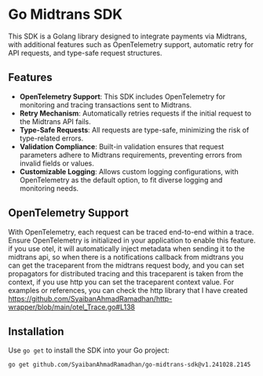 # Go Midtrans SDK

This SDK is a Golang library designed to integrate payments via Midtrans, with additional features such as OpenTelemetry support, automatic retry for API requests, and type-safe request structures.

## Features

- **OpenTelemetry Support**: This SDK includes OpenTelemetry for monitoring and tracing transactions sent to Midtrans.
- **Retry Mechanism**: Automatically retries requests if the initial request to the Midtrans API fails.
- **Type-Safe Requests**: All requests are type-safe, minimizing the risk of type-related errors.
- **Validation Compliance**: Built-in validation ensures that request parameters adhere to Midtrans requirements, preventing errors from invalid fields or values.
- **Customizable Logging**: Allows custom logging configurations, with OpenTelemetry as the default option, to fit diverse logging and monitoring needs.

## OpenTelemetry Support
With OpenTelemetry, each request can be traced end-to-end within a trace. Ensure OpenTelemetry is initialized in your application to enable this feature.
if you use otel, it will automatically inject metadata when sending it to the midtrans api, so when there is a notifications callback from midtrans you can get the traceparent from the midtrans request body, and you can set propagators for distributed tracing
and this traceparent is taken from the context, if you use http you can set the traceparent context value.
For examples or references, you can check the http library that I have created https://github.com/SyaibanAhmadRamadhan/http-wrapper/blob/main/otel_Trace.go#L138

## Installation

Use `go get` to install the SDK into your Go project:

```shell
go get github.com/SyaibanAhmadRamadhan/go-midtrans-sdk@v1.241028.2145
```